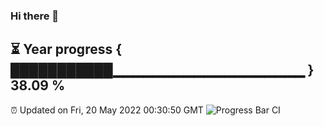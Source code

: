 ### Hi there 👋
⏳ Year progress { ███████████▁▁▁▁▁▁▁▁▁▁▁▁▁▁▁▁▁▁▁ } 38.09 %
---
⏰ Updated on Fri, 20 May 2022 00:30:50 GMT
![Progress Bar CI](https://github.com/Moyi321/Moyi321/workflows/Progress%20Bar%20CI/badge.svg)
